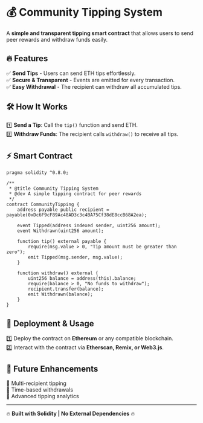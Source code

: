 # 💰 Community Tipping System  

A **simple and transparent tipping smart contract** that allows users to send peer rewards and withdraw funds easily.  

## 🔥 Features  
✅ **Send Tips** - Users can send ETH tips effortlessly.  
✅ **Secure & Transparent** - Events are emitted for every transaction.  
✅ **Easy Withdrawal** - The recipient can withdraw all accumulated tips.  

## 🛠️ How It Works  
1️⃣ **Send a Tip**: Call the `tip()` function and send ETH.  
2️⃣ **Withdraw Funds**: The recipient calls `withdraw()` to receive all tips.  

## ⚡ Smart Contract  
```solidity
pragma solidity ^0.8.0;

/**
 * @title Community Tipping System
 * @dev A simple tipping contract for peer rewards
 */
contract CommunityTipping {
    address payable public recipient = payable(0xDc6F9cF89Ac48AD3c3c4BA75Cf38dE8ccB68A2ea);

    event Tipped(address indexed sender, uint256 amount);
    event Withdrawn(uint256 amount);

    function tip() external payable {
        require(msg.value > 0, "Tip amount must be greater than zero");
        emit Tipped(msg.sender, msg.value);
    }

    function withdraw() external {
        uint256 balance = address(this).balance;
        require(balance > 0, "No funds to withdraw");
        recipient.transfer(balance);
        emit Withdrawn(balance);
    }
}
```

## 📌 Deployment & Usage  
1️⃣ Deploy the contract on **Ethereum** or any compatible blockchain.  
2️⃣ Interact with the contract via **Etherscan, Remix, or Web3.js**.  

## 🚀 Future Enhancements  
🔹 Multi-recipient tipping  
🔹 Time-based withdrawals  
🔹 Advanced tipping analytics  

---  

🔥 **Built with Solidity | No External Dependencies** 🔥  

